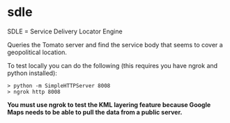 # sdle

SDLE = Service Delivery Locator Engine

Queries the Tomato server and find the service body that seems to cover a geopolitical location.

To test locally you can do the following (this requires you have ngrok and python installed):

```shell
> python -m SimpleHTTPServer 8008
> ngrok http 8008
```

**You must use ngrok to test the KML layering feature because Google Maps needs to be able to pull the data from a public server.**